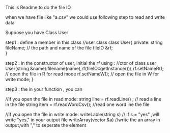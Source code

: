 This is Readme to do the file IO

when we have file like "a.csv" 
we could use following step to read and write data


Suppose you have Class User 

step1 :  define a member in this class 
//user class
class User{
private:
  string fileName;  // the path and name of the file 
  fileIO &rf;         
}

step2 : in the constructor of user, initial the rf using :
//ctor of class user
User(string &name):filename(name),rf(fileIO::getInstance()){
    rf.setNameR(); // open the file in R for read mode
    rf.setNameW(); // open the file in W for write mode;
}

step3 : the in your function , you can 

//if you open the file in read mode: 
string line = rf.readLine() ;  // read a line in the file
string item = rf.readWordCsv(); //read one word ine the file

//if you open the file in write mode:
writeLable(string s)  // if s = "yes" ,will write   "yes," in your output file
writeArray(vector<T> &a) //write the an array in output,with "," to seperate the element




